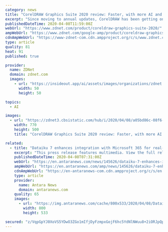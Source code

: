 ```yaml
---
category: news
title: "CorelDRAW Graphics Suite 2020 review: Faster, with more AI and added collaboration"
excerpt: "Since moving to annual updates, CorelDRAW has been getting one or two strong features in each release. In the 2020 release, which costs £299 a year or £599 as a one-time purchase, that includes using machine learning to improve several features. This isn't an attempt to deliver automatic designs, but to make designers more productive. Expert ..."
publishedDateTime: 2020-04-08T11:59:00Z
webUrl: "https://www.zdnet.com/product/coreldraw-graphics-suite-2020/"
ampWebUrl: "https://www.zdnet.com/google-amp/product/coreldraw-graphics-suite-2020/"
cdnAmpWebUrl: "https://www-zdnet-com.cdn.ampproject.org/c/s/www.zdnet.com/google-amp/product/coreldraw-graphics-suite-2020/"
type: article
quality: 81
heat: 91
published: true

provider:
  name: ZDNet
  domain: zdnet.com
  images:
    - url: "https://insideout.app/ai/assets/images/organizations/zdnet.com-50x50.jpg"
      width: 50
      height: 50

topics:
  - AI

images:
  - url: "https://zdnet3.cbsistatic.com/hub/i/2020/04/08/a05bd86c-08f6-40c9-93cc-b4cfbf01484d/coreldraw-gs-2020-powertrace.jpg"
    width: 770
    height: 500
    title: "CorelDRAW Graphics Suite 2020 review: Faster, with more AI and added collaboration"

related:
  - title: "Dataiku 7 enhances integration with Microsoft 365 for real-time AI collaboration at scale"
    excerpt: "This press release features multimedia. View the full release here: https://www.businesswire.com/news/home/20200407005228/en/ Released on March 18 and available on the Microsoft Azure Marketplace, Dataiku 7 delivers efficiency-driving features for technical profiles to work on machine learning projects including an enhanced Git integration ..."
    publishedDateTime: 2020-04-08T07:31:00Z
    webUrl: "https://en.antaranews.com/news/145626/dataiku-7-enhances-integration-with-microsoft-365-for-real-time-ai-collaboration-at-scale"
    ampWebUrl: "https://en.antaranews.com/amp/news/145626/dataiku-7-enhances-integration-with-microsoft-365-for-real-time-ai-collaboration-at-scale"
    cdnAmpWebUrl: "https://en-antaranews-com.cdn.ampproject.org/c/s/en.antaranews.com/amp/news/145626/dataiku-7-enhances-integration-with-microsoft-365-for-real-time-ai-collaboration-at-scale"
    type: article
    provider:
      name: Antara News
      domain: antaranews.com
    quality: 65
    images:
      - url: "https://img.antaranews.com/cache/800x533/2020/04/08/Dataiku-Release-8-Apr-2020_1.jpg"
        width: 800
        height: 533

secured: "z/VqpGpYJ0XoVS5YDwO3ZGo1mIfjDyFzmpxGojF6hc5YdNlNWuu8+2iORJpQpACaYOoxbgmVf9Bx/Artfnd6b8ea3qb4GPAF3o89oZVF7lW/fhYdlpDcY+I22Z37k9RYmCTFh1EXgTjm5XgT0BvliJwChBpmeHS2QnW/NDM4ja/fzM/iOmp4pd2J7xYGdYFaovwfATQQUlbeOzwHJ0RtTzrxO5OvPl8qQEO+u0EKgFSFk6n+B1O1fwI/QAi82HN79ZbBeXkI7VAp7tZsxobsir4iC+GPnORZbjl+A+ch+aLXri+ddJrxHSKwQN6Z5mm//bkEo7dYcDsxQZfge8u2eb57Pq1nPrg1vfiwRCDY8C6Rm+bKqIJ3Nc9UR9kxsbaFsn6nGJE1YHog1cwmH6VSd/CkUO6ck/NaSQpSWrnZLreXuAjq75OntZm5WNyfiXhpn5r8CEWRmp41WQbjjV+e8FvXuibf8TQTzCqPcXY5LSQ=;ZlKxHMf59nZXFAE6icRj2Q=="
---
```


